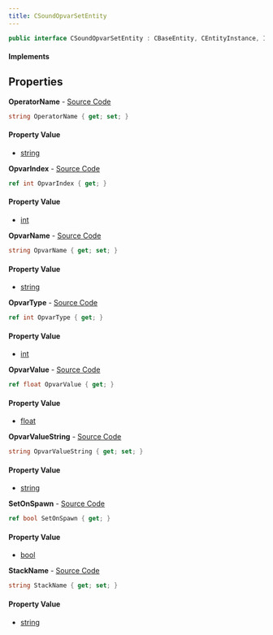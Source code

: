 ```yaml
---
title: CSoundOpvarSetEntity
---
```


```csharp
public interface CSoundOpvarSetEntity : CBaseEntity, CEntityInstance, ISchemaClass<CEntityInstance>, ISchemaClass<CBaseEntity>, ISchemaClass<CSoundOpvarSetEntity>, ISchemaField, ISchemaClass, INativeHandle
```

#### Implements

## Properties

**OperatorName** - [Source Code](https://github.com/swiftly-solution/swiftlys2/blob/main/managed/src/SwiftlyS2.Generated/Schemas/Interfaces/CSoundOpvarSetEntity.cs#L18)

```csharp
string OperatorName { get; set; }
```

#### Property Value

- [string](https://learn.microsoft.com/dotnet/api/system.string)

**OpvarIndex** - [Source Code](https://github.com/swiftly-solution/swiftlys2/blob/main/managed/src/SwiftlyS2.Generated/Schemas/Interfaces/CSoundOpvarSetEntity.cs#L24)

```csharp
ref int OpvarIndex { get; }
```

#### Property Value

- [int](https://learn.microsoft.com/dotnet/api/system.int32)

**OpvarName** - [Source Code](https://github.com/swiftly-solution/swiftlys2/blob/main/managed/src/SwiftlyS2.Generated/Schemas/Interfaces/CSoundOpvarSetEntity.cs#L20)

```csharp
string OpvarName { get; set; }
```

#### Property Value

- [string](https://learn.microsoft.com/dotnet/api/system.string)

**OpvarType** - [Source Code](https://github.com/swiftly-solution/swiftlys2/blob/main/managed/src/SwiftlyS2.Generated/Schemas/Interfaces/CSoundOpvarSetEntity.cs#L22)

```csharp
ref int OpvarType { get; }
```

#### Property Value

- [int](https://learn.microsoft.com/dotnet/api/system.int32)

**OpvarValue** - [Source Code](https://github.com/swiftly-solution/swiftlys2/blob/main/managed/src/SwiftlyS2.Generated/Schemas/Interfaces/CSoundOpvarSetEntity.cs#L26)

```csharp
ref float OpvarValue { get; }
```

#### Property Value

- [float](https://learn.microsoft.com/dotnet/api/system.single)

**OpvarValueString** - [Source Code](https://github.com/swiftly-solution/swiftlys2/blob/main/managed/src/SwiftlyS2.Generated/Schemas/Interfaces/CSoundOpvarSetEntity.cs#L28)

```csharp
string OpvarValueString { get; set; }
```

#### Property Value

- [string](https://learn.microsoft.com/dotnet/api/system.string)

**SetOnSpawn** - [Source Code](https://github.com/swiftly-solution/swiftlys2/blob/main/managed/src/SwiftlyS2.Generated/Schemas/Interfaces/CSoundOpvarSetEntity.cs#L30)

```csharp
ref bool SetOnSpawn { get; }
```

#### Property Value

- [bool](https://learn.microsoft.com/dotnet/api/system.boolean)

**StackName** - [Source Code](https://github.com/swiftly-solution/swiftlys2/blob/main/managed/src/SwiftlyS2.Generated/Schemas/Interfaces/CSoundOpvarSetEntity.cs#L16)

```csharp
string StackName { get; set; }
```

#### Property Value

- [string](https://learn.microsoft.com/dotnet/api/system.string)

